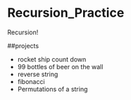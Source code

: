 # Recursion_Practice
Recursion!



##projects
- rocket ship count down
- 99 bottles of beer on the wall
- reverse string
- fibonacci
- Permutations of a string
